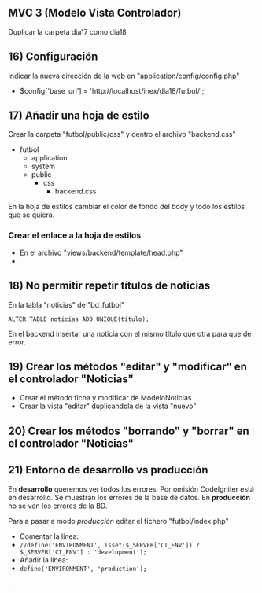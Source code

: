 MVC 3 (Modelo Vista Controlador)
--------------------------------

Duplicar la carpeta dia17 como dia18

## 16) Configuración

Indicar la nueva dirección de la web en "application/config/config.php"
- $config['base_url'] = 'http://localhost/inex/dia18/futbol/';

## 17) Añadir una hoja de estilo

Crear la carpeta "futbol/public/css" y dentro el archivo "backend.css"

  - futbol
    - application
    - system
    - public
      - css
        - backend.css

En la hoja de estilos cambiar el color de fondo del body y todo los estilos que se quiera.

### Crear el enlace a la hoja de estilos

 - En el archivo "views/backend/template/head.php"
  - <link rel="stylesheet" href="<?= base_url() ?>public/css/backend.css">

## 18) No permitir repetir títulos de noticias

En la tabla "noticias" de "bd_futbol"

    ALTER TABLE noticias ADD UNIQUE(titulo);

En el backend insertar una noticia con el mismo título que otra para que de error.

## 19) Crear los métodos "editar" y "modificar" en el controlador "Noticias"

  - Crear el método ficha y modificar de ModeloNoticias
  - Crear la vista "editar" duplicandola de la vista "nuevo"

## 20) Crear los métodos "borrando" y "borrar" en el controlador "Noticias"

## 21) Entorno de desarrollo vs producción

En **desarrollo** queremos ver todos los errores. Por omisión CodeIgniter está en desarrollo. Se muestran los errores de la base de datos.
En **producción** no se ven los errores de la BD.

Para a pasar a modo _producción_ editar el fichero "futbol/index.php"

 - Comentar la línea:
  - `//define('ENVIRONMENT', isset($_SERVER['CI_ENV']) ? $_SERVER['CI_ENV'] : 'development');`
 - Añadir la línea:
  - `define('ENVIRONMENT', 'production');`









--
